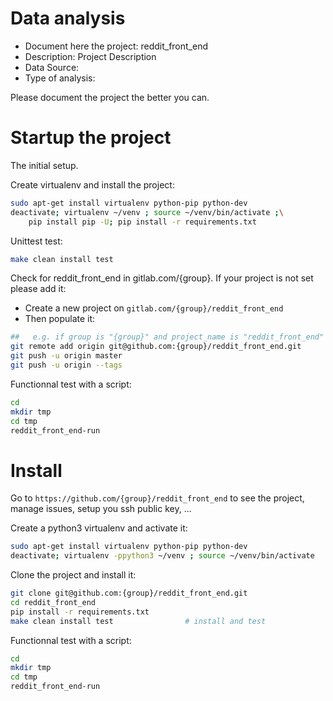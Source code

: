# Data analysis
- Document here the project: reddit_front_end
- Description: Project Description
- Data Source:
- Type of analysis:

Please document the project the better you can.

# Startup the project

The initial setup.

Create virtualenv and install the project:
```bash
sudo apt-get install virtualenv python-pip python-dev
deactivate; virtualenv ~/venv ; source ~/venv/bin/activate ;\
    pip install pip -U; pip install -r requirements.txt
```

Unittest test:
```bash
make clean install test
```

Check for reddit_front_end in gitlab.com/{group}.
If your project is not set please add it:

- Create a new project on `gitlab.com/{group}/reddit_front_end`
- Then populate it:

```bash
##   e.g. if group is "{group}" and project_name is "reddit_front_end"
git remote add origin git@github.com:{group}/reddit_front_end.git
git push -u origin master
git push -u origin --tags
```

Functionnal test with a script:

```bash
cd
mkdir tmp
cd tmp
reddit_front_end-run
```

# Install

Go to `https://github.com/{group}/reddit_front_end` to see the project, manage issues,
setup you ssh public key, ...

Create a python3 virtualenv and activate it:

```bash
sudo apt-get install virtualenv python-pip python-dev
deactivate; virtualenv -ppython3 ~/venv ; source ~/venv/bin/activate
```

Clone the project and install it:

```bash
git clone git@github.com:{group}/reddit_front_end.git
cd reddit_front_end
pip install -r requirements.txt
make clean install test                # install and test
```
Functionnal test with a script:

```bash
cd
mkdir tmp
cd tmp
reddit_front_end-run
```
